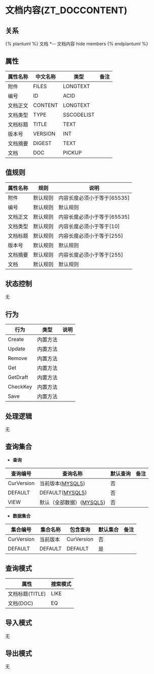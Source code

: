 # 文档内容(ZT_DOCCONTENT)

  

## 关系
{% plantuml %}
文档 *-- 文档内容 
hide members
{% endplantuml %}

## 属性

| 属性名称        |    中文名称    | 类型     |  备注  |
| --------   |------------| -----   |  -------- | 
|附件|FILES|LONGTEXT|&nbsp;|
|编号|ID|ACID|&nbsp;|
|文档正文|CONTENT|LONGTEXT|&nbsp;|
|文档类型|TYPE|SSCODELIST|&nbsp;|
|文档标题|TITLE|TEXT|&nbsp;|
|版本号|VERSION|INT|&nbsp;|
|文档摘要|DIGEST|TEXT|&nbsp;|
|文档|DOC|PICKUP|&nbsp;|

## 值规则
| 属性名称    | 规则    |  说明  |
| --------   |------------| ----- | 
|附件|默认规则|内容长度必须小于等于[65535]|
|编号|默认规则|默认规则|
|文档正文|默认规则|内容长度必须小于等于[65535]|
|文档类型|默认规则|内容长度必须小于等于[10]|
|文档标题|默认规则|内容长度必须小于等于[255]|
|版本号|默认规则|默认规则|
|文档摘要|默认规则|内容长度必须小于等于[255]|
|文档|默认规则|默认规则|

## 状态控制

无


## 行为
| 行为    | 类型    |  说明  |
| --------   |------------| ----- | 
|Create|内置方法|&nbsp;|
|Update|内置方法|&nbsp;|
|Remove|内置方法|&nbsp;|
|Get|内置方法|&nbsp;|
|GetDraft|内置方法|&nbsp;|
|CheckKey|内置方法|&nbsp;|
|Save|内置方法|&nbsp;|

## 处理逻辑
无

## 查询集合

* **查询**

| 查询编号 | 查询名称       | 默认查询 |   备注|
| --------  | --------   | --------   | ----- |
|CurVersion|当前版本([MYSQL5](../../appendix/query_MYSQL5.md#DocContent_CurVersion))|否|&nbsp;|
|DEFAULT|DEFAULT([MYSQL5](../../appendix/query_MYSQL5.md#DocContent_Default))|否|&nbsp;|
|VIEW|默认（全部数据）([MYSQL5](../../appendix/query_MYSQL5.md#DocContent_View))|否|&nbsp;|

* **数据集合**

| 集合编号 | 集合名称   |  包含查询  | 默认集合 |   备注|
| --------  | --------   | -------- | --------   | ----- |
|CurVersion|当前版本|CurVersion|否|&nbsp;|
|DEFAULT|DEFAULT|DEFAULT|是|&nbsp;|

## 查询模式
| 属性      |    搜索模式     |
| --------   |------------|
|文档标题(TITLE)|LIKE|
|文档(DOC)|EQ|

## 导入模式
无


## 导出模式
无
